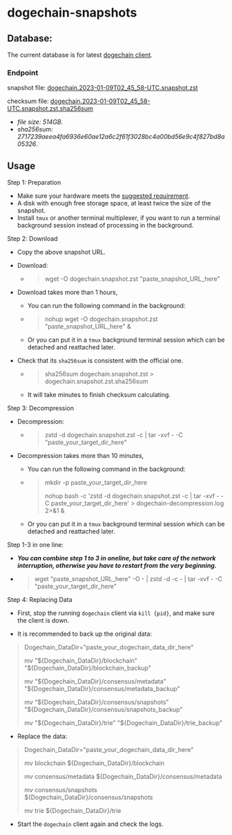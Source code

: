 # dogechain-snapshots

## Database:

The current database is for latest [dogechain client](https://github.com/dogechain-lab/dogechain/releases/latest).

### Endpoint

snapshot file: [dogechain.2023-01-09T02_45_58-UTC.snapshot.zst](http://snapshots.dogechain.dog/dogechain.2023-01-09T02_45_58-UTC.snapshot.zst)

checksum file: [dogechain.2023-01-09T02_45_58-UTC.snapshot.zst.sha256sum](http://snapshots.dogechain.dog/dogechain.2023-01-09T02_45_58-UTC.snapshot.zst.sha256sum)

* *file size: 514GB*.
* *sha256sum: 2717239aeea4fa6936e60ae12a6c2f61f3028bc4a00bd56e9c4f827bd8a05326*.

## Usage 

Step 1: Preparation
- Make sure your hardware meets the [suggested requirement](https://docs.dogechain.dog/docs/get-started/full-node-deployment).
- A disk with enough free storage space, at least twice the size of the snapshot.
- Install `tmux` or another terminal multiplexer, if you want to run a terminal background session instead of processing in the background.

Step 2: Download
- Copy the above snapshot URL.

- Download: 
    - > wget -O dogechain.snapshot.zst "paste_snapshot_URL_here"

- Download takes more than 1 hours,

    - You can run the following command in the background: 
    - > nohup wget -O dogechain.snapshot.zst "paste_snapshot_URL_here" &
    - Or you can put it in a `tmux` background terminal session which can be detached and reattached later.

- Check that its `sha256sum` is consistent with the official one.
    - > sha256sum dogechain.snapshot.zst > dogechain.snapshot.zst.sha256sum
    - It will take minutes to finish checksum calculating.


Step 3: Decompression

- Decompression:

    -  > zstd -d dogechain.snapshot.zst -c | tar -xvf - -C "paste_your_target_dir_here"
- Decompression takes more than 10 minutes,

    - You can run the following command in the background: 
    - > mkdir -p paste_your_target_dir_here
        >
        > nohup bash -c 'zstd -d dogechain.snapshot.zst -c | tar -xvf - -C paste_your_target_dir_here' > dogechain-decompression.log 2>&1 &
    - Or you can put it in a `tmux` background terminal session which can be detached and reattached later.

Step 1-3 in one line:

- ***You can combine step 1 to 3 in oneline, but take care of the network interruption, otherwise you have to restart from the very beginning.***

- > wget "paste_snapshot_URL_here" -O - | zstd -d -c - | tar -xvf - -C "paste_your_target_dir_here"

Step 4: Replacing Data

- First, stop the running `dogechain` client via `kill {pid}`, and make sure the client is down.

- It is recommended to back up the original data:

> Dogechain_DataDir="paste_your_dogechain_data_dir_here"
>
> mv "${Dogechain_DataDir}/blockchain" "${Dogechain_DataDir}/blockchain_backup"
>
> mv "${Dogechain_DataDir}/consensus/metadata" "${Dogechain_DataDir}/consensus/metadata_backup"
>
> mv "${Dogechain_DataDir}/consensus/snapshots" "${Dogechain_DataDir}/consensus/snapshots_backup"
>
> mv "${Dogechain_DataDir}/trie" "${Dogechain_DataDir}/trie_backup"

- Replace the data:

> Dogechain_DataDir="paste_your_dogechain_data_dir_here"
>
> mv blockchain ${Dogechain_DataDir}/blockchain
>
> mv consensus/metadata ${Dogechain_DataDir}/consensus/metadata
>
> mv consensus/snapshots ${Dogechain_DataDir}/consensus/snapshots
>
> mv trie ${Dogechain_DataDir}/trie

- Start the `dogechain` client again and check the logs.
